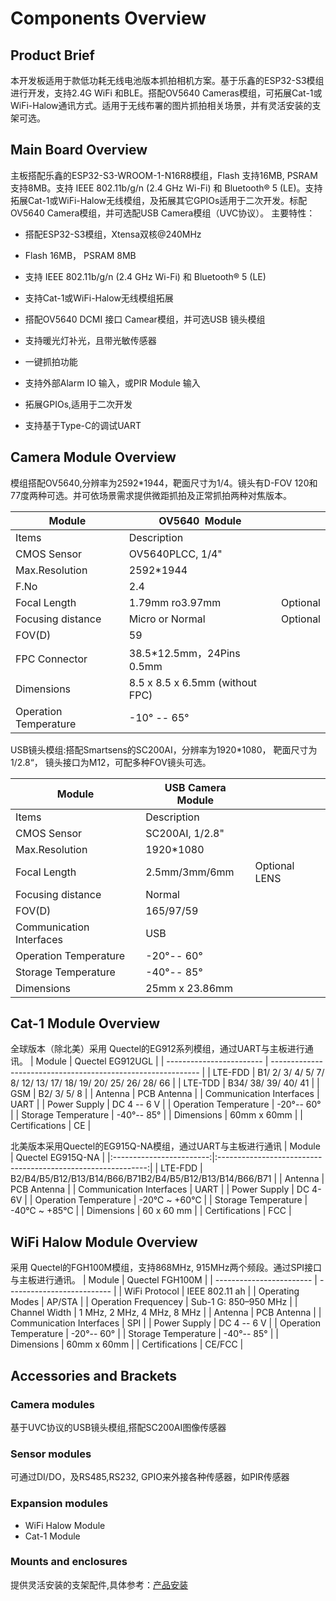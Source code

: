 # Components Overview
## **Product Brief**

本开发板适用于款低功耗无线电池版本抓拍相机方案。基于乐鑫的ESP32-S3模组进行开发，支持2.4G WiFi 和BLE。搭配OV5640 Cameras模组，可拓展Cat-1或WiFi-Halow通讯方式。适用于无线布署的图片抓拍相关场景，并有灵活安装的支架可选。

## **Main Board Overview**

主板搭配乐鑫的ESP32-S3-WROOM-1-N16R8模组，Flash 支持16MB, PSRAM支持8MB。支持 IEEE 802.11b/g/n (2.4 GHz Wi-Fi) 和 Bluetooth® 5 (LE)。支持拓展Cat-1或WiFi-Halow无线模组，及拓展其它GPIOs适用于二次开发。标配OV5640 Camera模组，并可选配USB Camera模组（UVC协议）。
主要特性： 

- 搭配ESP32-S3模组，Xtensa双核@240MHz

- Flash 16MB， PSRAM 8MB

- 支持 IEEE 802.11b/g/n (2.4 GHz Wi-Fi) 和 Bluetooth® 5 (LE)

- 支持Cat-1或WiFi-Halow无线模组拓展

- 搭配OV5640 DCMI 接口 Camear模组，并可选USB 镜头模组

- 支持暖光灯补光，且带光敏传感器 

- 一键抓拍功能

- 支持外部Alarm IO 输入，或PIR Module 输入

- 拓展GPIOs,适用于二次开发

- 支持基于Type-C的调试UART

## **Camera Module Overview**

模组搭配OV5640,分辨率为2592*1944，靶面尺寸为1/4。镜头有D-FOV 120和77度两种可选。并可依场景需求提供微距抓拍及正常抓拍两种对焦版本。

|           Module      | OV5640  Module                  |          |
| --------------------- | ------------------------------- | -------- |
| Items                 | Description                     |          |
| CMOS Sensor           | OV5640PLCC, 1/4"                |          |
| Max.Resolution        | 2592*1944                       |          |
| F.No                  | 2.4                             |          |
| Focal Length          | 1.79mm ro3.97mm                 | Optional |
| Focusing distance     | Micro or Normal                 | Optional |
| FOV(D)                | 59                              |          |
| FPC Connector         | 38.5*12.5mm，24Pins 0.5mm        |          |
| Dimensions            | 8.5 x 8.5 x 6.5mm (without FPC) |          |
| Operation Temperature | -10° -- 65°                     |          |

USB镜头模组:搭配Smartsens的SC200AI，分辨率为1920*1080， 靶面尺寸为1/2.8“， 镜头接口为M12，可配多种FOV镜头可选。

|        Module            | USB Camera Module |               |
| ------------------------ | ----------------- | ------------- |
| Items                    | Description       |               |
| CMOS Sensor              | SC200AI, 1/2.8"   |               |
| Max.Resolution           | 1920*1080         |               |
| Focal Length             | 2.5mm/3mm/6mm     | Optional LENS |
| Focusing distance        | Normal            |               |
| FOV(D)                   | 165/97/59         |               |
| Communication Interfaces | USB               |               |
| Operation Temperature    | -20°-- 60°        |               |
| Storage Temperature      | -40°-- 85°        |               |
| Dimensions               | 25mm x 23.86mm    |               |


## **Cat-1 Module Overview**

全球版本（除北美）采用 Quectel的EG912系列模组，通过UART与主板进行通讯。
| Module                   | Quectel EG912UGL                                             |
| ------------------------ | ------------------------------------------------------------ |
| LTE-FDD                  | B1/ 2/ 3/ 4/ 5/ 7/ 8/ 12/ 13/ 17/ 18/ 19/ 20/ 25/ 26/ 28/ 66 |
| LTE-TDD                  | B34/ 38/ 39/ 40/ 41                                          |
| GSM                      | B2/ 3/ 5/ 8                                                  |
| Antenna                  | PCB Antenna                                                  |
| Communication Interfaces | UART                                                         |
| Power Supply             | DC 4 -- 6 V                                                  |
| Operation Temperature    | -20°-- 60°                                                   |
| Storage Temperature      | -40°-- 85°                                                   |
| Dimensions               | 60mm x 60mm                                                 |
| Certifications           | CE                                                           |

北美版本采用Quectel的EG915Q-NA模组，通过UART与主板进行通讯
| Module                   | Quectel EG915Q-NA                                             |
|:------------------------:|:------------------------------------------------------------:|
| LTE-FDD                  | B2/B4/B5/B12/B13/B14/B66/B71B2/B4/B5/B12/B13/B14/B66/B71 |
| Antenna                  | PCB Antenna                                                  |
| Communication Interfaces | UART                                                         |
| Power Supply             | DC 4-6V                                                      |
| Operation Temperature    | -20℃ ~ +60℃                                                  |
| Storage Temperature      | -40℃ ~ +85℃                                                  |
| Dimensions               | 60 x 60 mm                                                   |
| Certifications           | FCC                                                           |
## **WiFi Halow Module Overview**

采用 Quectel的FGH100M模组，支持868MHz, 915MHz两个频段。通过SPI接口与主板进行通讯。
| Module                   | Quectel FGH100M            |
| ------------------------ | -------------------------- |
| WiFi Protocol            | IEEE 802.11 ah             |
| Operating Modes          | AP/STA                     |
| Operation Frequencey     | Sub-1 G: 850–950 MHz       |
| Channel Width            | 1 MHz, 2 MHz, 4 MHz, 8 MHz |
| Antenna                  | PCB Antenna                |
| Communication Interfaces | SPI                        |
| Power Supply             | DC 4 -- 6 V                |
| Operation Temperature    | -20°-- 60°                 |
| Storage Temperature      | -40°-- 85°                 |
| Dimensions               | 60mm x 60mm                |
| Certifications           | CE/FCC                     |

## **Accessories and Brackets**

### Camera modules

基于UVC协议的USB镜头模组,搭配SC200AI图像传感器

### Sensor modules

可通过DI/DO，及RS485,RS232, GPIO来外接各种传感器，如PIR传感器

### Expansion modules

- WiFi Halow  Module
- Cat-1 Module

### Mounts and enclosures

提供灵活安装的支架配件,具体参考：[产品安装](../../0-overview#产品安装)
